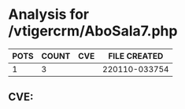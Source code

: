 # Analysis for /vtigercrm/AboSala7.php
| POTS | COUNT | CVE | FILE CREATED |
|---|---|---|---|
| 1 | 3 | | 220110-033754 |

## CVE: 